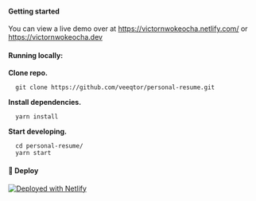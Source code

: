 #### Getting started

You can view a live demo over at https://victornwokeocha.netlify.com/ or https://victornwokeocha.dev

#### Running locally:

**Clone repo.**
```shell script
  git clone https://github.com/veeqtor/personal-resume.git
```

**Install dependencies.**
```shell script
  yarn install
```
     

**Start developing.**
```shell script
  cd personal-resume/
  yarn start
```



#### 💫 Deploy

[![Deployed with Netlify](https://www.netlify.com/img/deploy/button.svg)](https://app.netlify.com/)
